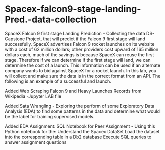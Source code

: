 # Spacex-falcon9-stage-landing-Pred.-data-collection
SpaceX Falcon 9 first stage Landing Prediction – Collecting the data
DS-Capstone Project, that will predict if the Falcon 9 first stage will land successfully. SpaceX advertises Falcon 9 rocket launches on its website with a cost of 62 million dollars; other providers cost upward of 165 million dollars each, much of the savings is because SpaceX can reuse the first stage. Therefore if we can determine if the first stage will land, we can determine the cost of a launch. This information can be used if an alternate company wants to bid against SpaceX for a rocket launch. In this lab, you will collect and make sure the data is in the correct format from an API. The following is an example of a successful and launch.

Added Web Scraping Falcon 9 and Heavy Launches Records from Wikipedia -Jupyter LAB file 

Added Sata Wrangling - Exploring the perform of some Exploratory Data Analysis (EDA) to find some patterns in the data and determine what would be the label for training supervised models.

Added EDA Assignment: SQL Notebook for Peer Assignment - Using this Python notebook for the:
Understand the Spacex DataSet
Load the dataset into the corresponding table in a Db2 database
Execute SQL queries to answer assignment questions
